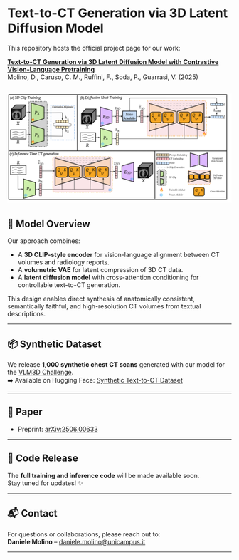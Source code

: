 # Text-to-CT Generation via 3D Latent Diffusion Model

This repository hosts the official project page for our work:

**[Text-to-CT Generation via 3D Latent Diffusion Model with Contrastive Vision-Language Pretraining](https://arxiv.org/abs/2506.00633)**  
Molino, D., Caruso, C. M., Ruffini, F., Soda, P., Guarrasi, V. (2025)

![alt text](https://github.com/cosbidev/Text2CT/blob/main/model.png)
---

## 🧠 Model Overview
Our approach combines:
- A **3D CLIP-style encoder** for vision-language alignment between CT volumes and radiology reports.
- A **volumetric VAE** for latent compression of 3D CT data.
- A **latent diffusion model** with cross-attention conditioning for controllable text-to-CT generation.  

This design enables direct synthesis of anatomically consistent, semantically faithful, and high-resolution CT volumes from textual descriptions.

---

## 📦 Synthetic Dataset
We release **1,000 synthetic chest CT scans** generated with our model for the [VLM3D Challenge](https://vlm3dchallenge.com).  
➡️ Available on Hugging Face: [Synthetic Text-to-CT Dataset](https://huggingface.co/datasets/dmolino/CT-RATE_Generated_Scans)  

---

## 📜 Paper
- Preprint: [arXiv:2506.00633](https://arxiv.org/abs/2506.00633)

---

## 🚧 Code Release
The **full training and inference code** will be made available soon.  
Stay tuned for updates! ✨

---

## 📬 Contact
For questions or collaborations, please reach out to:  
**Daniele Molino** – [daniele.molino@unicampus.it](mailto:daniele.molino@unicampus.it)  

---
